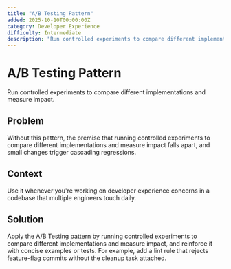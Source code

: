 ```yaml
---
title: "A/B Testing Pattern"
added: 2025-10-10T00:00:00Z
category: Developer Experience
difficulty: Intermediate
description: "Run controlled experiments to compare different implementations and measure impact."
---
```

# A/B Testing Pattern

Run controlled experiments to compare different implementations and measure impact.

## Problem

Without this pattern, the premise that running controlled experiments to compare different implementations and measure impact falls apart, and small changes trigger cascading regressions.

## Context

Use it whenever you're working on developer experience concerns in a codebase that multiple engineers touch daily.

## Solution

Apply the A/B Testing pattern by running controlled experiments to compare different implementations and measure impact, and reinforce it with concise examples or tests. For example, add a lint rule that rejects feature-flag commits without the cleanup task attached.
